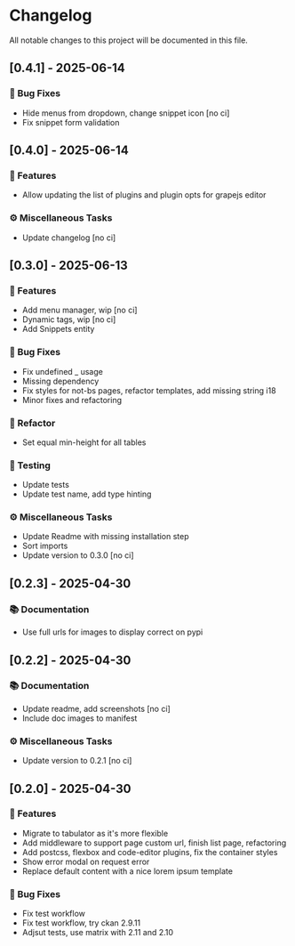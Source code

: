 # Changelog

All notable changes to this project will be documented in this file.

## [0.4.1] - 2025-06-14

### 🐛 Bug Fixes

- Hide menus from dropdown, change snippet icon [no ci]
- Fix snippet form validation

## [0.4.0] - 2025-06-14

### 🚀 Features

- Allow updating the list of plugins and plugin opts for grapejs editor

### ⚙️ Miscellaneous Tasks

- Update changelog [no ci]

## [0.3.0] - 2025-06-13

### 🚀 Features

- Add menu manager, wip [no ci]
- Dynamic tags, wip [no ci]
- Add Snippets entity

### 🐛 Bug Fixes

- Fix undefined _ usage
- Missing dependency
- Fix styles for not-bs pages, refactor templates, add missing string i18
- Minor fixes and refactoring

### 🚜 Refactor

- Set equal min-height for all tables

### 🧪 Testing

- Update tests
- Update test name, add type hinting

### ⚙️ Miscellaneous Tasks

- Update Readme with missing installation step
- Sort imports
- Update version to 0.3.0 [no ci]

## [0.2.3] - 2025-04-30

### 📚 Documentation

- Use full urls for images to display correct on pypi

## [0.2.2] - 2025-04-30

### 📚 Documentation

- Update readme, add screenshots [no ci]
- Include doc images to manifest

### ⚙️ Miscellaneous Tasks

- Update version to 0.2.1 [no ci]

## [0.2.0] - 2025-04-30

### 🚀 Features

- Migrate to tabulator as it's more flexible
- Add middleware to support page custom url, finish list page, refactoring
- Add postcss, flexbox and code-editor plugins, fix the container styles
- Show error modal on request error
- Replace default content with a nice lorem ipsum template

### 🐛 Bug Fixes

- Fix test workflow
- Fix test workflow, try ckan 2.9.11
- Adjsut tests, use matrix with 2.11 and 2.10

<!-- generated by git-cliff -->
